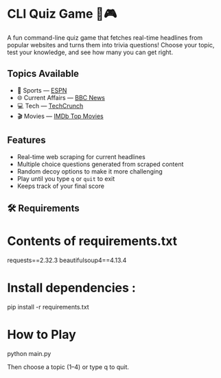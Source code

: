# CLI Quiz Game 🧠🎮

A fun command-line quiz game that fetches real-time headlines from popular websites and turns them into trivia questions! Choose your topic, test your knowledge, and see how many you can get right.

## Topics Available

- 🏈 Sports — [ESPN](https://www.espn.com)
- 🌐 Current Affairs — [BBC News](https://www.bbc.com/news)
- 💻 Tech — [TechCrunch](https://techcrunch.com)
- 🎬 Movies — [IMDb Top Movies](https://www.imdb.com/chart/top/)

## Features

- Real-time web scraping for current headlines
- Multiple choice questions generated from scraped content
- Random decoy options to make it more challenging
- Play until you type `q` or `quit` to exit
- Keeps track of your final score

## 🛠️ Requirements

# Contents of requirements.txt

requests==2.32.3
beautifulsoup4==4.13.4

# Install dependencies :

pip install -r requirements.txt

# How to Play

python main.py

Then choose a topic (1–4) or type q to quit.
